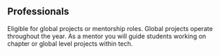 <h2>Professionals</h2>
<p>Eligible for global projects or mentorship roles. Global projects operate throughout the year. As a mentor you will guide students working on chapter or global level projects within tech.</p>
